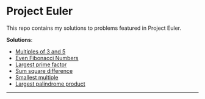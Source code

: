 # Project Euler

This repo contains my solutions to problems featured in
Project Euler.

**Solutions**:

- [Multiples of 3 and 5](src/01.py)
- [Even Fibonacci Numbers](src/02.py)
- [Largest prime factor](src/03.py)
- [Sum square difference](src/04.py)
- [Smallest multiple](src/05.py)
- [Largest palindrome product](src/06.py)

---
